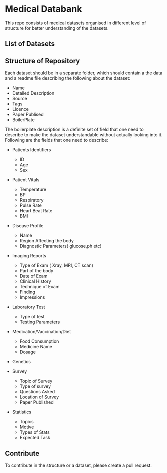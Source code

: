 # Medical Databank

This repo consists of medical datasets organised in different level of structure for better understanding of the datasets.



## List of Datasets


## Structure of Repository

Each dataset should be in a separate folder, which should contain a the data and a readme file describing the following about the dataset:

* Name
* Detailed Description 
* Source
* Tags
* Licence
* Paper Publised
* BoilerPlate

The boilerplate description is a definite set of field that one need to describe to make the dataset understandable without actually looking into it. Following are the fields that one need to describe:

* Patients Identifiers
  * ID
  * Age
  * Sex

* Patient Vitals
  * Temperature
  * BP
  * Respiratory
  * Pulse Rate
  * Heart Beat Rate
  * BMI

* Disease Profile
  * Name
  * Region Affecting the body
  * Diagnostic Parameters( glucose,ph etc)

* Imaging Reports
  * Type of Exam ( Xray, MRI, CT scan)
  * Part of the body
  * Date of Exam
  * Clinical HIstory
  * Technique of Exam
  * Finding 
  * Impressions

* Laboratory Test 
  * Type of test
  * Testing Parameters 

* Medication/Vaccination/Diet
  * Food Consumption
  * Medicine Name
  * Dosage

* Genetics

* Survey
  * Topic of Survey
  * Type of survey
  * Questions Asked
  * Location of Survey
  * Paper Published

* Statistics
  * Topics
  * Motive
  * Types of Stats
  * Expected Task



## Contribute

To contribute in the structure or a dataset, please create a pull request.
